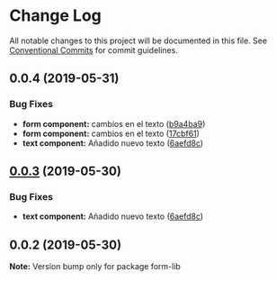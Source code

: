 # Change Log

All notable changes to this project will be documented in this file.
See [Conventional Commits](https://conventionalcommits.org) for commit guidelines.

## 0.0.4 (2019-05-31)


### Bug Fixes

* **form component:** cambios en el texto ([b9a4ba9](https://github.com/Coolpix/test-lerna/commit/b9a4ba9))
* **form component:** cambios en el texto ([17cbf61](https://github.com/Coolpix/test-lerna/commit/17cbf61))
* **text component:** Añadido nuevo texto ([6aefd8c](https://github.com/Coolpix/test-lerna/commit/6aefd8c))





## [0.0.3](https://github.com/Coolpix/test-lerna/compare/form-lib@0.0.2...form-lib@0.0.3) (2019-05-30)


### Bug Fixes

* **text component:** Añadido nuevo texto ([6aefd8c](https://github.com/Coolpix/test-lerna/commit/6aefd8c))





## 0.0.2 (2019-05-30)

**Note:** Version bump only for package form-lib
